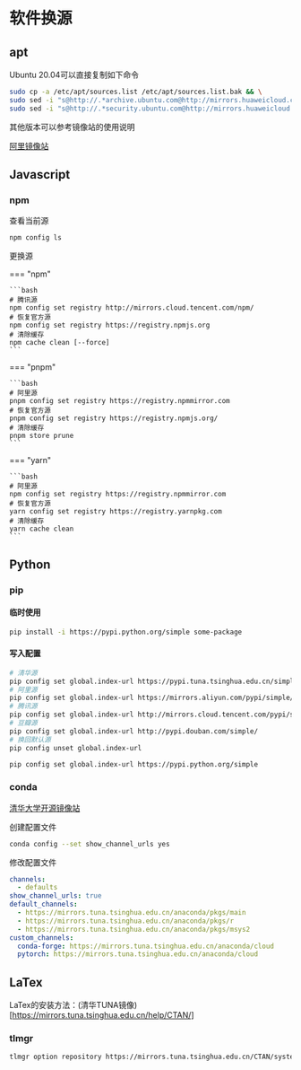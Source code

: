 # 软件换源

## apt

Ubuntu 20.04可以直接复制如下命令

```bash
sudo cp -a /etc/apt/sources.list /etc/apt/sources.list.bak && \
sudo sed -i "s@http://.*archive.ubuntu.com@http://mirrors.huaweicloud.com@g" /etc/apt/sources.list && \
sudo sed -i "s@http://.*security.ubuntu.com@http://mirrors.huaweicloud.com@g" /etc/apt/sources.list
```
其他版本可以参考镜像站的使用说明

[阿里镜像站](https://developer.aliyun.com/mirror/ubuntu)

## Javascript

### npm

查看当前源

```bash
npm config ls
```

更换源


=== "npm"

    ```bash
    # 腾讯源
    npm config set registry http://mirrors.cloud.tencent.com/npm/
    # 恢复官方源
    npm config set registry https://registry.npmjs.org
    # 清除缓存
    npm cache clean [--force]
    ```

=== "pnpm"

    ```bash
    # 阿里源
    pnpm config set registry https://registry.npmmirror.com
    # 恢复官方源
    pnpm config set registry https://registry.npmjs.org/
    # 清除缓存
    pnpm store prune
    ```

=== "yarn"

    ```bash
    # 阿里源
    npm config set registry https://registry.npmmirror.com
    # 恢复官方源
    yarn config set registry https://registry.yarnpkg.com
    # 清除缓存
    yarn cache clean
    ```

## Python

### pip

#### 临时使用

```bash
pip install -i https://pypi.python.org/simple some-package
```

#### 写入配置

```bash
# 清华源
pip config set global.index-url https://pypi.tuna.tsinghua.edu.cn/simple
# 阿里源
pip config set global.index-url https://mirrors.aliyun.com/pypi/simple/
# 腾讯源
pip config set global.index-url http://mirrors.cloud.tencent.com/pypi/simple
# 豆瓣源
pip config set global.index-url http://pypi.douban.com/simple/
# 换回默认源
pip config unset global.index-url

pip config set global.index-url https://pypi.python.org/simple
```
### conda

[清华大学开源镜像站](https://mirrors.tuna.tsinghua.edu.cn/help/anaconda/)

创建配置文件

```bash
conda config --set show_channel_urls yes
```

修改配置文件

```yaml
channels:
  - defaults
show_channel_urls: true
default_channels:
  - https://mirrors.tuna.tsinghua.edu.cn/anaconda/pkgs/main
  - https://mirrors.tuna.tsinghua.edu.cn/anaconda/pkgs/r
  - https://mirrors.tuna.tsinghua.edu.cn/anaconda/pkgs/msys2
custom_channels:
  conda-forge: https://mirrors.tuna.tsinghua.edu.cn/anaconda/cloud
  pytorch: https://mirrors.tuna.tsinghua.edu.cn/anaconda/cloud
```

## LaTex

LaTex的安装方法：(清华TUNA镜像)[https://mirrors.tuna.tsinghua.edu.cn/help/CTAN/]

### tlmgr

```bash
tlmgr option repository https://mirrors.tuna.tsinghua.edu.cn/CTAN/systems/texlive/tlnet
```